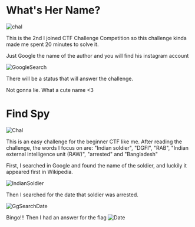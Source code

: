 # What's Her Name?
![chal](https://github.com/user-attachments/assets/5bc19e3f-00a7-4644-b076-287ba4c3e4ee)

This is the 2nd I joined CTF Challenge Competition so this challenge kinda made me spent 20 minutes to solve it.

Just Google the name of the author and you will find his instagram account

![GoogleSearch](https://github.com/user-attachments/assets/435e775b-d7c6-4f12-8e0e-dea1d1c8a064)

There will be a status that will answer the challenge.

Not gonna lie. What a cute name <3

# Find Spy
![Chal](https://github.com/user-attachments/assets/b80bff16-d657-436a-b662-a94cc09d4591)

This is an easy challenge for the beginner CTF like me. 
After reading the challenge, the words I focus on are: "Indian soldier", "DGFI", "RAB", "Indian external intelligence unit (RAW)", "arrested" and "Bangladesh"

First, I searched in Google and found the name of the soldier, and luckily it appeared first in Wikipedia.

![IndianSoldier](https://github.com/user-attachments/assets/b7375bb6-8c7d-4ed1-9a40-48c364f875e0)

Then I searched for the date that soldier was arrested.

![GgSearchDate](https://github.com/user-attachments/assets/13a9a4bd-6d2d-4afc-84ca-d38660afce46)

Bingo!!! Then I had an answer for the flag
![Date](https://github.com/user-attachments/assets/1f184e3e-e606-480f-9d34-a26f28b10dd5)
